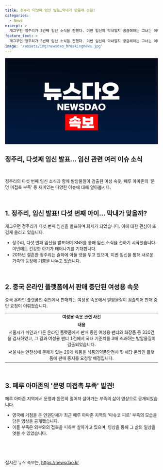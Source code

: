 ```yaml
---
title: 정주리 다섯째 임신 발표…막내가 맞을까 눈길!
categories:
  - News
excerpt: >
  개그우먼 정주리가 5번째 임신 소식을 전했다. 이번 임신이 막내일지 궁금해하는 그녀는 이미 4개월차에 접어들었다고 해요. 또한 중국 온라인 플랫폼에서 여성용 속옷이 발암물질을 포함해 330개 제품에서 문제가 발견됐다. 한편, 페루 아마존 지역의 문명 미접촉 부족의 모습이 영상으로 공개되었는데, 이들은 외부와 거의 접촉하지 않고 살아가는 모습이다. #정주리 #저출산시대 #발암물질 #판매중지 #페루 #아마존
feature_text: >
  개그우먼 정주리가 5번째 임신 소식을 전했다. 이번 임신이 막내일지 궁금해하는 그녀는 이미 4개월차에 접어들었다고 해요. 또한 중국 온라인 플랫폼에서 여성용 속옷이 발암물질을 포함해 330개 제품에서 문제가 발견됐다. 한편, 페루 아마존 지역의 문명 미접촉 부족의 모습이 영상으로 공개되었는데, 이들은 외부와 거의 접촉하지 않고 살아가는 모습이다. #정주리 #저출산시대 #발암물질 #판매중지 #페루 #아마존
image: '/assets/img/newsdao_breakingnews.jpg'
---
```


<p><img src="/assets/img/newsdao_breakingnews.jpg" alt="implanttips 속보" /></p>

<h2>정주리, 다섯째 임신 발표... 임신 관련 여러 이슈 소식</h2>

<p data-ke-size="size16">&nbsp;</p>

<p>정주리의 다섯 번째 임신 소식과 함께 발암물질이 검출된 여성 속옷, 페루 아마존의 '문명 미접촉 부족' 등 재미있는 다양한 이슈에 대해 알아봅시다.</p>

<p data-ke-size="size16">&nbsp;</p>

<h2 data-ke-size="size26">1. 정주리, 임신 발표! 다섯 번째 아이... 막내가 맞을까?</h2>

<p data-ke-size="size16">개그우먼 정주리가 다섯 번째 임신을 발표하며 화제가 되었습니다. 이에 대한 관심이 뜨겁게 쏠리고 있습니다. </p>

<ul>
<li>정주리, 다섯 번째 임신을 발표하며 SNS를 통해 임신 소식을 전하기 시작했습니다. 이번에도 건강한 아기가 태어나기를 기대합니다.</li>
<li>2015년 결혼한 정주리는 슬하에 아들 넷을 두고 있으며, 이번 임신을 통해 새로운 가족의 등장에 기쁨을 나누고 있습니다.</li>
</ul>

<p data-ke-size="size16">&nbsp;</p>

<h2 data-ke-size="size26">2. 중국 온라인 플랫폼에서 판매 중단된 여성용 속옷</h2>

<p data-ke-size="size16">중국 온라인 플랫폼인 쉬인에서 판매되는 여성용 속옷에서 발암물질이 검출되어 판매 중단 요청이 이뤄졌습니다.</p>

<table>
<tbody>
<tr>
<td style="text-align: center; height: 17px;"><b>여성용 속옷 관련 사건</b></td>
</tr>
<tr>
<td style="text-align: center; height: 17px;"><b>내용</b></td>
</tr>
<tr>
<td style="text-align: center; height: 17px;">서울시가 쉬인과 다른 온라인 플랫폼에서 판매 중인 여성용 팬티와 화장품 등 330건을 검사하였고, 그 결과 여성용 팬티 1건에서 국내 기준치를 3배 초과하는 발암물질이 검출되었습니다.</td>
</tr>
<tr>
<td style="text-align: center; height: 17px;">서울시는 안전성에 문제가 있는 20개 제품을 식품의약품안전처 및 해당 온라인 플랫폼에 판매 중지를 요청할 예정입니다.</td>
</tr>
</tbody>
</table>

<p data-ke-size="size16">&nbsp;</p>

<h2 data-ke-size="size26">3. 페루 아마존의 '문명 미접촉 부족' 발견!</h2>

<p data-ke-size="size16">페루 아마존 지역에서 문명과 완전히 떨어져 살아가는 부족의 삶이 영상으로 공개되었습니다.</p>

<ul>
<li>영국에 거점을 둔 인권단체가 최근 페루 아마존 지역의 '마슈코 피로' 부족의 모습을 담은 영상을 공개했습니다.</li>
<li>이들 부족은 외부와의 접촉을 피하며 살아가고 있으며, 영상을 통해 그 삶의 일상을 엿볼 수 있었습니다.</li>
</ul>

<p data-ke-size="size16">&nbsp;</p>

<p data-ke-size="size16">&nbsp;</p>
실시간 뉴스 속보는, <a href="https://newsdao.kr" rel="dofollow">https://newsdao.kr</a>


